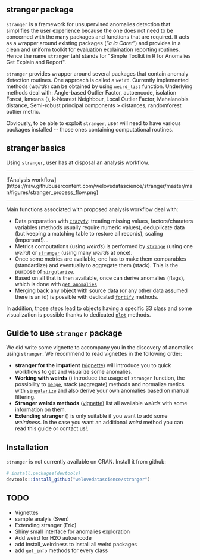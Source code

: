 
stranger package
----------------

`stranger` is a framework for unsupervised anomalies detection that simplifies the user experience because the one does not need to be concerned with the many packages and functions that are required. It acts as a wrapper around existing packages (*"a la Caret"*) and provides in a clean and uniform toolkit for evaluation explaination reporting routines. Hence the name `stranger` taht stands for "Simple Toolkit in R for Anomalies Get Explain and Report".

`stranger` provides wrapper around several packages that contain anomaly detection routines. One approach is called a `weird`. Currently implemented methods (*weirds*) can be obtained by using `weird_list` function. Underlying methods deal with: Angle-based Outlier Factor, autoencode, isolation Forest, kmeans (), k-Nearest Neighbour, Local Outlier Factor, Mahalanobis distance, Semi-robust principal components &gt; distances, randomforest outlier metric.

Obviously, to be able to exploit `stranger`, user will need to have various packages installed -- those ones containing computational routines.

stranger basics
---------------

Using `stranger`, user has at disposal an analysis workflow.

<hr/>
![Analysis workflow](https://raw.githubusercontent.com/welovedatascience/stranger/master/man/figures/stranger_process_flow.png)
<hr/>
Main functions associated with proposed analysis workflow deal with:

-   Data preparation with [`crazyfy`](./reference/crazyfy.html): treating missing values, factors/charaters variables (methods usually require numeric values), deduplicate data (but keeping a matching table to restore all records), scaling (important!)...
-   Metrics computations (using *weirds*) is performed by [`strange`](./reference/strange.html) (using one *weird*) or [`stranger`](./reference/strange.html) (using many *weirds* at once).
-   Once some metrics are available, one has to make them comparables (standardize) and eventually to aggregate them (stack). This is the purpose of [`singularize`](./reference/singularize.html).
-   Based on all that is then available, once can derive anomalies (flags), which is done with [`get_anomalies`](./reference/get_anomalies.html)
-   Merging back any object with source data (or any other data assumed there is an id) is possible with dedicated [`fortify`](./reference/fortify.html) methods.

In addition, those steps lead to objects having a specific S3 class and some visualization is possible thanks to dedicated [`plot`](./reference/plot.html) methods.

Guide to use `stranger` package
-------------------------------

We did write some vignette to accompany you in the discovery of anomalies using `stranger`. We recommend to read vignettes in the following order:

-   **stranger for the impatient** ([vignette](./articles/stranger_for_the_impatient.html)) will introduce you to quick workflows to get and visualize some anomalies.
-   **Working with weirds** ([<TBD>](./articles/working_with_weirds.html)) introduce the usage of `stranger` function, the possibility to [`merge`](./reference/merge.html), stack (aggregate) methods and normalize metics with [`singularize`](./references/singularize.html) and also derive your own anomalies based on manual filtering.
-   **Stranger weirds methods** ([vignette](./articles/stranger_weirds_methods.html)) list all available *weirds* with some information on them.
-   **Extending stranger** ([<TBD later>](./articles/tbd.html)) is only suitable if you want to add some *weirdness*. In the case you want an additional *weird* method you can read this guide or contact us!.

Installation
------------

`stranger` is not currently available on CRAN. Install it from github:

``` r
# install.packages(devtools)
devtools::install_github("welovedatascience/stranger")
```

TODO
----

-   Vignettes
-   sample analyis (Sven)
-   Extending stranger (Eric)
-   Shiny small interface for anomalies exploration
-   Add weird for H2O autoencode
-   add install\_weirdness to install all weird packages
-   add `get_info` methods for every class
